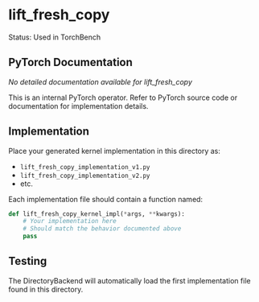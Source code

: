 # lift_fresh_copy

Status: Used in TorchBench

## PyTorch Documentation

*No detailed documentation available for lift_fresh_copy*

This is an internal PyTorch operator. Refer to PyTorch source code or documentation for implementation details.

## Implementation

Place your generated kernel implementation in this directory as:
- `lift_fresh_copy_implementation_v1.py`
- `lift_fresh_copy_implementation_v2.py`
- etc.

Each implementation file should contain a function named:
```python
def lift_fresh_copy_kernel_impl(*args, **kwargs):
    # Your implementation here
    # Should match the behavior documented above
    pass
```

## Testing

The DirectoryBackend will automatically load the first implementation file found in this directory.
